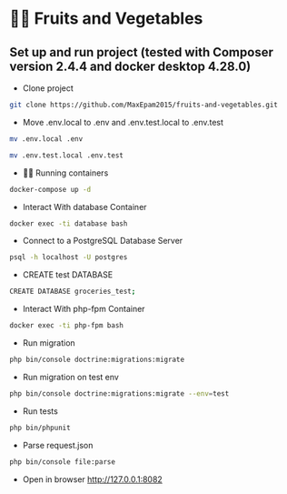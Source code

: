 # 🍎🥕 Fruits and Vegetables

## Set up and run project (tested with Composer version 2.4.4 and docker desktop 4.28.0)
* Clone project
```bash
git clone https://github.com/MaxEpam2015/fruits-and-vegetables.git
```
* Move .env.local to .env and .env.test.local to .env.test
```bash
mv .env.local .env
```
```bash
mv .env.test.local .env.test
```

* 🏃‍♂️ Running containers
```bash
docker-compose up -d
```
* Interact With database Container
```bash
docker exec -ti database bash
```
* Connect to a PostgreSQL Database Server
```bash
psql -h localhost -U postgres
```
* CREATE test DATABASE
```bash
CREATE DATABASE groceries_test;
```
* Interact With php-fpm Container
```bash
docker exec -ti php-fpm bash
```
* Run migration
```bash
php bin/console doctrine:migrations:migrate
```
* Run migration on test env
```bash
php bin/console doctrine:migrations:migrate --env=test
```
* Run tests
```bash
php bin/phpunit
```
* Parse request.json
```bash
php bin/console file:parse
```
* Open in browser
http://127.0.0.1:8082

